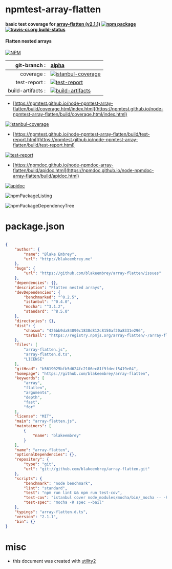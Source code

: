 # npmtest-array-flatten

#### basic test coverage for  [array-flatten (v2.1.1)](https://github.com/blakeembrey/array-flatten)  [![npm package](https://img.shields.io/npm/v/npmtest-array-flatten.svg?style=flat-square)](https://www.npmjs.org/package/npmtest-array-flatten) [![travis-ci.org build-status](https://api.travis-ci.org/npmtest/node-npmtest-array-flatten.svg)](https://travis-ci.org/npmtest/node-npmtest-array-flatten)

#### Flatten nested arrays

[![NPM](https://nodei.co/npm/array-flatten.png?downloads=true&downloadRank=true&stars=true)](https://www.npmjs.com/package/array-flatten)

| git-branch : | [alpha](https://github.com/npmtest/node-npmtest-array-flatten/tree/alpha)|
|--:|:--|
| coverage : | [![istanbul-coverage](https://npmtest.github.io/node-npmtest-array-flatten/build/coverage.badge.svg)](https://npmtest.github.io/node-npmtest-array-flatten/build/coverage.html/index.html)|
| test-report : | [![test-report](https://npmtest.github.io/node-npmtest-array-flatten/build/test-report.badge.svg)](https://npmtest.github.io/node-npmtest-array-flatten/build/test-report.html)|
| build-artifacts : | [![build-artifacts](https://npmtest.github.io/node-npmtest-array-flatten/glyphicons_144_folder_open.png)](https://github.com/npmtest/node-npmtest-array-flatten/tree/gh-pages/build)|

- [https://npmtest.github.io/node-npmtest-array-flatten/build/coverage.html/index.html](https://npmtest.github.io/node-npmtest-array-flatten/build/coverage.html/index.html)

[![istanbul-coverage](https://npmtest.github.io/node-npmtest-array-flatten/build/screenCapture.buildCi.browser.%252Ftmp%252Fbuild%252Fcoverage.lib.html.png)](https://npmtest.github.io/node-npmtest-array-flatten/build/coverage.html/index.html)

- [https://npmtest.github.io/node-npmtest-array-flatten/build/test-report.html](https://npmtest.github.io/node-npmtest-array-flatten/build/test-report.html)

[![test-report](https://npmtest.github.io/node-npmtest-array-flatten/build/screenCapture.buildCi.browser.%252Ftmp%252Fbuild%252Ftest-report.html.png)](https://npmtest.github.io/node-npmtest-array-flatten/build/test-report.html)

- [https://npmdoc.github.io/node-npmdoc-array-flatten/build/apidoc.html](https://npmdoc.github.io/node-npmdoc-array-flatten/build/apidoc.html)

[![apidoc](https://npmdoc.github.io/node-npmdoc-array-flatten/build/screenCapture.buildCi.browser.%252Ftmp%252Fbuild%252Fapidoc.html.png)](https://npmdoc.github.io/node-npmdoc-array-flatten/build/apidoc.html)

![npmPackageListing](https://npmtest.github.io/node-npmtest-array-flatten/build/screenCapture.npmPackageListing.svg)

![npmPackageDependencyTree](https://npmtest.github.io/node-npmtest-array-flatten/build/screenCapture.npmPackageDependencyTree.svg)



# package.json

```json

{
    "author": {
        "name": "Blake Embrey",
        "url": "http://blakeembrey.me"
    },
    "bugs": {
        "url": "https://github.com/blakeembrey/array-flatten/issues"
    },
    "dependencies": {},
    "description": "Flatten nested arrays",
    "devDependencies": {
        "benchmarked": "^0.2.5",
        "istanbul": "^0.4.0",
        "mocha": "^3.1.2",
        "standard": "^8.5.0"
    },
    "directories": {},
    "dist": {
        "shasum": "426bb9da84090c1838d812c8150af20a8331e296",
        "tarball": "https://registry.npmjs.org/array-flatten/-/array-flatten-2.1.1.tgz"
    },
    "files": [
        "array-flatten.js",
        "array-flatten.d.ts",
        "LICENSE"
    ],
    "gitHead": "b5619025bfb5d624fc2106ec81f9fdecf5419e04",
    "homepage": "https://github.com/blakeembrey/array-flatten",
    "keywords": [
        "array",
        "flatten",
        "arguments",
        "depth",
        "fast",
        "for"
    ],
    "license": "MIT",
    "main": "array-flatten.js",
    "maintainers": [
        {
            "name": "blakeembrey"
        }
    ],
    "name": "array-flatten",
    "optionalDependencies": {},
    "repository": {
        "type": "git",
        "url": "git://github.com/blakeembrey/array-flatten.git"
    },
    "scripts": {
        "benchmark": "node benchmark",
        "lint": "standard",
        "test": "npm run lint && npm run test-cov",
        "test-cov": "istanbul cover node_modules/mocha/bin/_mocha -- -R spec --bail",
        "test-spec": "mocha -R spec --bail"
    },
    "typings": "array-flatten.d.ts",
    "version": "2.1.1",
    "bin": {}
}
```



# misc
- this document was created with [utility2](https://github.com/kaizhu256/node-utility2)

